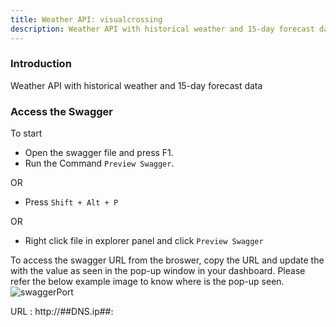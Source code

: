 ```yaml
---
title: Weather API: visualcrossing
description: Weather API with historical weather and 15-day forecast data
---
```


### Introduction

Weather API with historical weather and 15-day forecast data

### Access the Swagger
To start

- Open the swagger file and press F1.
- Run the Command `Preview Swagger`.

OR

- Press `Shift + Alt + P`

OR

- Right click file in explorer panel and click `Preview Swagger`

To access the swagger URL from the broswer, copy the URL and update the <PORT> with the value as seen in the pop-up window in your dashboard. Please refer the below example image to know where is the pop-up seen.
![swaggerPort](_images/swagger_port.PNG)

URL :  http://##DNS.ip##:<PORT>
